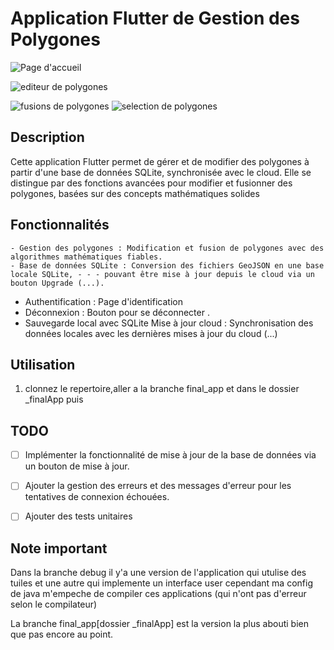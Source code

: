 
# Application Flutter de Gestion des Polygones
![Page d'accueil](login.png)

![editeur de polygones](editeur.png)

![fusions de polygones](merge.png)
![selection de polygones](selection.png)

<!-- @import "[TOC]" {cmd="toc" depthFrom=1 depthTo=6 orderedList=false} -->




## Description
Cette application Flutter permet de gérer et de modifier des polygones à partir d'une base de données SQLite, synchronisée avec le cloud. Elle se distingue par des fonctions avancées pour modifier et fusionner des polygones, basées sur des concepts mathématiques solides

## Fonctionnalités

    - Gestion des polygones : Modification et fusion de polygones avec des algorithmes mathématiques fiables.
    - Base de données SQLite : Conversion des fichiers GeoJSON en une base locale SQLite, - - - pouvant être mise à jour depuis le cloud via un bouton Upgrade (...).
   -  Authentification : Page d'identification
   -  Déconnexion : Bouton pour se déconnecter .
   -  Sauvegarde local avec SQLite
    Mise à jour cloud : Synchronisation des données locales avec les dernières mises à jour du cloud (...)

## Utilisation
1. clonnez le repertoire,aller a la branche final_app et dans le dossier _finalApp puis <flutter run>

## TODO
- [ ] Implémenter la fonctionnalité de mise à jour de la base de données via un bouton de mise à jour.
- [ ] Ajouter la gestion des erreurs et des messages d'erreur pour les tentatives de connexion échouées.

- [ ] Ajouter des tests unitaires 
## Note important 
Dans la branche debug il y'a une version de l'application qui utulise des tuiles et une autre qui implemente un interface user
cependant ma config de java m'empeche de compiler ces applications (qui n'ont pas d'erreur selon le compilateur)

La branche final_app[dossier _finalApp] est la version la plus abouti bien que pas encore au point.

